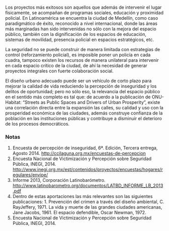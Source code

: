 
Los proyectos más exitosos son aquellos que además de intervenir el lugar físicamente, se acompañan de programas sociales, educación y proximidad policial. En Latinoamérica se encuentra la ciudad de Medellín, como caso paradigmático de éxito, reconocido a nivel internacional, donde las áreas más marginadas han sido intervenidas no sólo con la mejora del espacio público, también con la dignificación de los espacios de educación, sistemas de movilidad,  presencia policial en espacios estratégicos, etc.

La seguridad no se puede construir de manera limitada con estrategias de control (reforzamiento policial), es imposible poner un policía en cada cuadra, tampoco existen los recursos de manera unilateral para intervenir en cada espacio crítico de la ciudad, de ahí la necesidad de generar proyectos integrales con fuerte colaboración social.

El diseño urbano adecuado puede ser un vehículo de corto plazo para mejorar la calidad de vida reduciendo la percepción de inseguridad y los delitos de oportunidad; pero no sólo eso, la relevancia del espacio público en el sentido más completo es tal que: de acuerdo a la publicación de ONU- Habitat: “Streets as Public Spaces and Drivers of Urban Prosperity”, existe una correlación directa entre la expansión las calles, su calidad y uso con la prosperidad económica de las ciudades, además construye confianza de la población en las instituciones públicas y contribuye a disminuir el deterioro de los procesos democráticos.

### Notas

1. Encuesta de percepción de inseguridad, 6ª. Edición, Tercera entrega, Agosto 2014. http://ccilaguna.org.mx/encuestas-de-percepcion
2. Encuesta Nacional de Victimización y Percepción sobre Seguridad Pública, INEGI, 2014. http://www.inegi.org.mx/est/contenidos/proyectos/encuestas/hogares/regulares/envipe/
3. Informe 2013, Corporación Latinobarómetro. http://www.latinobarometro.org/documentos/LATBD_INFORME_LB_2013.pdf
4. Dentro de estas aportaciones las más relevantes son las siguientes publicaciones: 1. Prevención del crimen a través del diseño ambiental, C. RayJeffery, 1971. La vida y muerte de las grandes ciudades americanas, Jane Jacobs, 1961.
El espacio defendible, Oscar Newman, 1972.
5. Encuesta Nacional de Victimización y Percepción sobre Seguridad Pública, INEGI, 2014.

